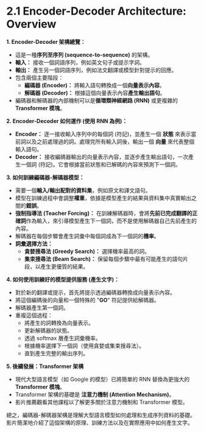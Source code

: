 # 2.1 Encoder-Decoder Architecture: Overview

**1. Encoder-Decoder 架構總覽：**

- 這是一種**序列至序列 (sequence-to-sequence)** 的架構。
- **輸入：** 接收一個詞語序列，例如英文句子或提示字詞。
- **輸出：** 產生另一個詞語序列，例如法文翻譯或模型針對提示的回應。
- 包含兩個主要階段：
    - **編碼器 (Encoder)：** 將輸入語句轉換成一個**向量表示內容**。
    - **解碼器 (Decoder)：** 根據這個向量表示內容**產生輸出語句**。
- 編碼器和解碼器的內部機制可以是**循環類神經網路 (RNN)** 或更複雜的 **Transformer 模塊**。

**2. Encoder-Decoder 如何運作 (使用 RNN 為例)：**

- **Encoder：** 逐一接收輸入序列中的每個詞 (符記)，並產生一個 **狀態** 來表示當前詞以及之前處理過的詞。處理完所有輸入詞後，輸出一個 **向量** 來代表整個輸入語句。
- **Decoder：** 接收編碼器輸出的向量表示內容，並逐步產生輸出語句，一次產生一個詞 (符記)。它會根據當前狀態和已解碼的內容來預測下一個詞。

**3. 如何訓練編碼器-解碼器模型：**

- 需要一個**輸入/輸出配對的資料集**，例如原文和譯文語句。
- 模型在訓練過程中會調整**權重**，依據是模型產生的結果與資料集中真實輸出之間的**錯誤**。
- **強制指導法 (Teacher Forcing)：** 在訓練解碼器時，會將**先前已完成翻譯的正確詞**作為輸入，來引導模型產生下一個詞，而不是使用解碼器自己先前產生的內容。
- 解碼器在每個步驟會產生詞彙中每個詞成為下一個詞的**機率**。
- **詞彙選擇方法：**
    - **貪婪搜尋法 (Greedy Search)：** 選擇機率最高的詞。
    - **集束搜尋法 (Beam Search)：** 保留每個步驟中最有可能產生的語句片段，以產生更優質的結果。

**4. 如何使用訓練好的模型提供服務 (產生文字)：**

- 對於新的翻譯或提示，首先將提示透過編碼器轉換成向量表示內容。
- 將這個編碼後的向量和一個特殊的 "**GO**" 符記提供給解碼器。
- 解碼器產生第一個詞。
- 重複這個過程：
    - 將產生的詞轉換為向量表示。
    - 更新解碼器的狀態。
    - 透過 softmax 層產生詞彙機率。
    - 根據機率選擇下一個詞（使用貪婪或集束搜尋法）。
    - 直到產生完整的輸出序列。

**5. 後續發展：Transformer 架構**

- 現代大型語言模型（如 Google 的模型）已將簡單的 RNN 替換為更強大的 **Transformer 模塊**。
- Transformer 架構的基礎是 **注意力機制 (Attention Mechanism)**。
- 影片推薦觀看其他課程以了解更多關於注意力機制和 Transformer 模型。

總之，編碼器-解碼器架構是理解大型語言模型如何處理和生成序列資料的基礎。影片簡潔地介紹了這個架構的原理、訓練方法以及在實際應用中如何產生文字。